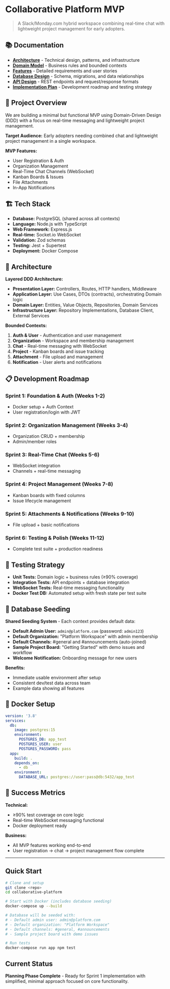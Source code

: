 # Collaborative Platform MVP

> A Slack/Monday.com hybrid workspace combining real-time chat with lightweight project management for early adopters.

## 📚 Documentation

- [**Architecture**](./docs/ARCHITECTURE.md) - Technical design, patterns, and infrastructure
- [**Domain Model**](./docs/DOMAIN-MODEL.md) - Business rules and bounded contexts  
- [**Features**](./docs/FEATURES.md) - Detailed requirements and user stories
- [**Database Design**](./docs/DATABASE-DESIGN.md) - Schema, migrations, and data relationships
- [**API Design**](./docs/API-DESIGN.md) - REST endpoints and request/response formats
- [**Implementation Plan**](./docs/IMPLEMENTATION-PLAN.md) - Development roadmap and testing strategy

## 🎯 Project Overview

We are building a minimal but functional MVP using Domain-Driven Design (DDD) with a focus on real-time messaging and lightweight project management.

**Target Audience:** Early adopters needing combined chat and lightweight project management in a single workspace.

**MVP Features:**
- User Registration & Auth
- Organization Management  
- Real-Time Chat Channels (WebSocket)
- Kanban Boards & Issues
- File Attachments
- In-App Notifications

## 🏗️ Tech Stack

- **Database:** PostgreSQL (shared across all contexts)
- **Language:** Node.js with TypeScript
- **Web Framework:** Express.js
- **Real-time:** Socket.io WebSocket
- **Validation:** Zod schemas
- **Testing:** Jest + Supertest
- **Deployment:** Docker Compose

## 🚀 Architecture

**Layered DDD Architecture:**
- **Presentation Layer:** Controllers, Routes, HTTP handlers, Middleware
- **Application Layer:** Use Cases, DTOs (contracts), orchestrating Domain logic
- **Domain Layer:** Entities, Value Objects, Repositories, Domain Services
- **Infrastructure Layer:** Repository Implementations, Database Client, External Services

**Bounded Contexts:**
1. **Auth & User** - Authentication and user management
2. **Organization** - Workspace and membership management
3. **Chat** - Real-time messaging with WebSocket
4. **Project** - Kanban boards and issue tracking
5. **Attachment** - File upload and management
6. **Notification** - User alerts and notifications

## 📋 Development Roadmap

### Sprint 1: Foundation & Auth (Weeks 1-2)
- Docker setup + Auth Context
- User registration/login with JWT

### Sprint 2: Organization Management (Weeks 3-4)
- Organization CRUD + membership
- Admin/member roles

### Sprint 3: Real-Time Chat (Weeks 5-6)
- WebSocket integration
- Channels + real-time messaging

### Sprint 4: Project Management (Weeks 7-8)
- Kanban boards with fixed columns
- Issue lifecycle management

### Sprint 5: Attachments & Notifications (Weeks 9-10)
- File upload + basic notifications

### Sprint 6: Testing & Polish (Weeks 11-12)
- Complete test suite + production readiness

## 🧪 Testing Strategy

- **Unit Tests:** Domain logic + business rules (≥90% coverage)
- **Integration Tests:** API endpoints + database integration
- **WebSocket Tests:** Real-time messaging functionality
- **Docker Test DB:** Automated setup with fresh state per test suite

## 🌱 Database Seeding

**Shared Seeding System** - Each context provides default data:
- **Default Admin User:** `admin@platform.com` (password: `admin123`)
- **Default Organization:** "Platform Workspace" with admin membership
- **Default Channels:** #general and #announcements (auto-joined)
- **Sample Project Board:** "Getting Started" with demo issues and workflow
- **Welcome Notification:** Onboarding message for new users

**Benefits:**
- Immediate usable environment after setup
- Consistent dev/test data across team
- Example data showing all features

## 🐳 Docker Setup

```yaml
version: '3.8'
services:
  db:
    image: postgres:15
    environment:
      POSTGRES_DB: app_test
      POSTGRES_USER: user
      POSTGRES_PASSWORD: pass
  app:
    build: .
    depends_on:
      - db
    environment:
      DATABASE_URL: postgres://user:pass@db:5432/app_test
```

## 🎯 Success Metrics

**Technical:**
- ≥90% test coverage on core logic
- Real-time WebSocket messaging functional
- Docker deployment ready

**Business:**
- All MVP features working end-to-end
- User registration → chat → project management flow complete

---

## Quick Start

```bash
# Clone and setup
git clone <repo>
cd collaborative-platform

# Start with Docker (includes database seeding)
docker-compose up --build

# Database will be seeded with:
# - Default admin user: admin@platform.com
# - Default organization: "Platform Workspace"
# - Default channels: #general, #announcements
# - Sample project board with demo issues

# Run tests
docker-compose run app npm test
```

## Current Status

**Planning Phase Complete** - Ready for Sprint 1 implementation with simplified, minimal approach focused on core functionality.
